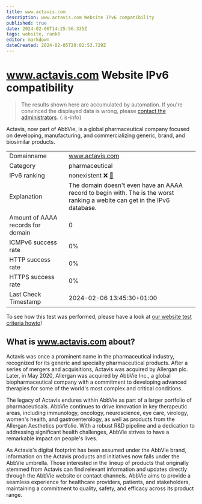 ```yaml
---
title: www.actavis.com
description: www.actavis.com Website IPv6 compatibility
published: true
date: 2024-02-06T14:25:56.335Z
tags: website, rank6
editor: markdown
dateCreated: 2024-02-05T20:02:53.729Z
---
```


# www.actavis.com Website IPv6 compatibility

> The results shown here are accumulated by automation. If you're convinced the displayed data is wrong, please [contact the administrators](/howto/chat). 
{.is-info}

Actavis, now part of AbbVie, is a global pharmaceutical company focused on developing, manufacturing, and commercializing generic, brand, and biosimilar products.


|   |   |
| - | - |
| Domainname | www.actavis.com
| Category | pharmaceutical |
| IPv6 ranking | nonexistent :x: [🔗](/howto/ranking) |
| Explanation | The domain doesn't even have an AAAA record to begin with. The is the worst ranking a webite can get in the IPv6 database. |
| Amount of AAAA records for domain | 0 |
| ICMPv6 success rate | 0%|
| HTTP success rate | 0% |
| HTTPS success rate | 0% |
| Last Check Timestamp | 2024-02-06 13:45:30+01:00 |

To see how this test was performed, please have a look at [our website test criteria howto](/howto/testcriteria/website)!


## What is www.actavis.com about?
Actavis was once a prominent name in the pharmaceutical industry, recognized for its generic and specialty pharmaceutical products. After a series of mergers and acquisitions, Actavis was acquired by Allergan plc. Later, in May 2020, Allergan was acquired by AbbVie Inc., a global biopharmaceutical company with a commitment to developing advanced therapies for some of the world's most complex and critical conditions.

The legacy of Actavis endures within AbbVie as part of a larger portfolio of pharmaceuticals. AbbVie continues to drive innovation in key therapeutic areas, including immunology, oncology, neuroscience, eye care, virology, women's health, and gastroenterology, as well as products from the Allergan Aesthetics portfolio. With a robust R&D pipeline and a dedication to addressing significant health challenges, AbbVie strives to have a remarkable impact on people's lives.

As Actavis's digital footprint has been assumed under the AbbVie brand, information on the Actavis products and initiatives now falls under the AbbVie umbrella. Those interested in the lineup of products that originally stemmed from Actavis can find relevant information and updates directly through the AbbVie website or contact channels. AbbVie aims to provide a seamless experience for healthcare providers, patients, and stakeholders, maintaining a commitment to quality, safety, and efficacy across its product range.


